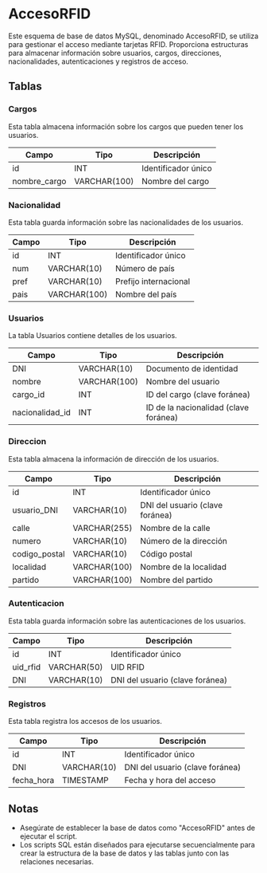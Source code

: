 # AccesoRFID

Este esquema de base de datos MySQL, denominado AccesoRFID, se utiliza para gestionar el acceso mediante tarjetas RFID. Proporciona estructuras para almacenar información sobre usuarios, cargos, direcciones, nacionalidades, autenticaciones y registros de acceso.

## Tablas

### Cargos

Esta tabla almacena información sobre los cargos que pueden tener los usuarios.

| Campo       | Tipo         | Descripción                 |
|-------------|--------------|-----------------------------|
| id          | INT          | Identificador único         |
| nombre_cargo| VARCHAR(100) | Nombre del cargo            |

### Nacionalidad

Esta tabla guarda información sobre las nacionalidades de los usuarios.

| Campo       | Tipo         | Descripción                 |
|-------------|--------------|-----------------------------|
| id          | INT          | Identificador único         |
| num         | VARCHAR(10)  | Número de país              |
| pref        | VARCHAR(10)  | Prefijo internacional      |
| pais        | VARCHAR(100) | Nombre del país             |

### Usuarios

La tabla Usuarios contiene detalles de los usuarios.

| Campo            | Tipo         | Descripción                 |
|------------------|--------------|-----------------------------|
| DNI              | VARCHAR(10)  | Documento de identidad     |
| nombre           | VARCHAR(100) | Nombre del usuario          |
| cargo_id         | INT          | ID del cargo (clave foránea)|
| nacionalidad_id  | INT          | ID de la nacionalidad (clave foránea)|

### Direccion

Esta tabla almacena la información de dirección de los usuarios.

| Campo       | Tipo         | Descripción                 |
|-------------|--------------|-----------------------------|
| id          | INT          | Identificador único         |
| usuario_DNI | VARCHAR(10)  | DNI del usuario (clave foránea) |
| calle       | VARCHAR(255) | Nombre de la calle           |
| numero      | VARCHAR(10)  | Número de la dirección      |
| codigo_postal| VARCHAR(10) | Código postal               |
| localidad   | VARCHAR(100) | Nombre de la localidad      |
| partido     | VARCHAR(100) | Nombre del partido          |

### Autenticacion

Esta tabla guarda información sobre las autenticaciones de los usuarios.

| Campo       | Tipo         | Descripción                 |
|-------------|--------------|-----------------------------|
| id          | INT          | Identificador único         |
| uid_rfid    | VARCHAR(50)  | UID RFID                    |
| DNI         | VARCHAR(10)  | DNI del usuario (clave foránea) |

### Registros

Esta tabla registra los accesos de los usuarios.

| Campo       | Tipo         | Descripción                 |
|-------------|--------------|-----------------------------|
| id          | INT          | Identificador único         |
| DNI         | VARCHAR(10)  | DNI del usuario (clave foránea) |
| fecha_hora  | TIMESTAMP    | Fecha y hora del acceso     |

## Notas

- Asegúrate de establecer la base de datos como "AccesoRFID" antes de ejecutar el script.
- Los scripts SQL están diseñados para ejecutarse secuencialmente para crear la estructura de la base de datos y las tablas junto con las relaciones necesarias.
